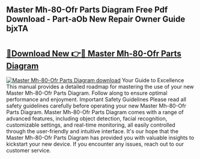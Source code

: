 ## Master Mh-80-Ofr Parts Diagram Free Pdf Download - Part-aOb New Repair Owner Guide bjxTA

# <h2><a href="http://dft1os.blite.top/?on=Master+Mh-80-Ofr+Parts+Diagram">🔗Download New 👉🔴 Master Mh-80-Ofr Parts Diagram</a></h2>

[![Master Mh-80-Ofr Parts Diagram download](https://i.imgur.com/lujVjoI.png)](http://dft1os.blite.top/?on=Master+Mh-80-Ofr+Parts+Diagram)
Your Guide to Excellence This manual provides a detailed roadmap for mastering the use of your new Master Mh-80-Ofr Parts Diagram. Follow along to ensure optimal performance and enjoyment. Important Safety Guidelines Please read all safety guidelines carefully before operating your new Master Mh-80-Ofr Parts Diagram. Master Mh-80-Ofr Parts Diagram comes with a range of advanced features, including object detection, facial recognition, customizable settings, and real-time monitoring, all easily controlled through the user-friendly and intuitive interface. It's our hope that the Master Mh-80-Ofr Parts Diagram has provided you with valuable insights to kickstart your new device. If you encounter any issues, reach out to our customer service.
